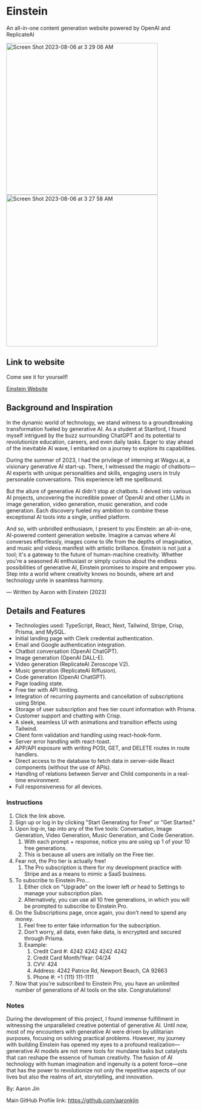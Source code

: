 # Einstein

An all-in-one content generation website powered by OpenAI and ReplicateAI

<img width="400" alt="Screen Shot 2023-08-06 at 3 29 06 AM" src="https://github.com/aaronkjin/einstein/assets/58490258/ed47523f-9139-400e-af38-e71d57733e0d">

<img width="400" alt="Screen Shot 2023-08-06 at 3 27 58 AM" src="https://github.com/aaronkjin/einstein/assets/58490258/be8f66bc-3287-49e2-ba14-0e71408c7a3a">

## Link to website

Come see it for yourself!

[Einstein Website](https://ai-einstein.vercel.app/)

## Background and Inspiration

In the dynamic world of technology, we stand witness to a groundbreaking transformation fueled by generative AI. As a student at Stanford, I found myself intrigued by the buzz surrounding ChatGPT and its potential to revolutionize education, careers, and even daily tasks. Eager to stay ahead of the inevitable AI wave, I embarked on a journey to explore its capabilities.

During the summer of 2023, I had the privilege of interning at Wagyu.ai, a visionary generative AI start-up. There, I witnessed the magic of chatbots—AI experts with unique personalities and skills, engaging users in truly personable conversations. This experience left me spellbound.

But the allure of generative AI didn't stop at chatbots. I delved into various AI projects, uncovering the incredible power of OpenAI and other LLMs in image generation, video generation, music generation, and code generation. Each discovery fueled my ambition to combine these exceptional AI tools into a single, unified platform.

And so, with unbridled enthusiasm, I present to you Einstein: an all-in-one, AI-powered content generation website. Imagine a canvas where AI converses effortlessly, images come to life from the depths of imagination, and music and videos manifest with artistic brilliance. Einstein is not just a tool; it's a gateway to the future of human-machine creativity. Whether you're a seasoned AI enthusiast or simply curious about the endless possibilities of generative AI, Einstein promises to inspire and empower you. Step into a world where creativity knows no bounds, where art and technology unite in seamless harmony.

&mdash; Written by Aaron with Einstein (2023)


## Details and Features

- Technologies used: TypeScript, React, Next, Tailwind, Stripe, Crisp, Prisma, and MySQL.
- Initial landing page with Clerk credential authentication.
- Email and Google authentication integration.
- Chatbot conversation (OpenAI ChatGPT).
- Image generation (OpenAI DALL-E).
- Video generation (ReplicateAI Zeroscope V2).
- Music generation (ReplicateAI Riffusion).
- Code generation (OpenAI ChatGPT).
- Page loading state.
- Free tier with API limiting.
- Integration of recurring payments and cancellation of subscriptions using Stripe.
- Storage of user subscription and free tier count information with Prisma.
- Customer support and chatting with Crisp.
- A sleek, seamless UI with animations and transition effects using Tailwind.
- Client form validation and handling using react-hook-form.
- Server error handling with react-toast.
- APP/API exposure with writing POSt, GET, and DELETE routes in route handlers.
- Direct access to the database to fetch data in server-side React components (without the use of APIs).
- Handling of relations between Server and Child components in a real-time environment.
- Full responsiveness for all devices.

### Instructions

1. Click the link above.
2. Sign up or log in by clicking "Start Generating for Free" or "Get Started."
3. Upon log-in, tap into any of the five tools: Conversation, Image Generation, Video Generation, Music Generation, and Code Generation.
    1. With each prompt + response, notice you are using up 1 of your 10 free generations.
    2. This is because all users are initially on the Free tier.
4. Fear not, the Pro tier is actually free!
    1. The Pro subscription is there for my development practice with Stripe and as a means to mimic a SaaS business.
5. To subscribe to Einstein Pro...
    1. Either click on "Upgrade" on the lower left _or_ head to Settings to manage your subscription plan.
    2. Alternatively, you can use all 10 free generations, in which you will be prompted to subscribe to Einstein Pro.
6. On the Subscriptions page, once again, you don't need to spend any money.
    1. Feel free to enter fake information for the subscription.
    2. Don't worry, all data, even fake data, is encrypted and secured through Prisma.
    3. Example:
       1. Credit Card #: 4242 4242 4242 4242
       2. Credit Card Month/Year: 04/24
       3. CVV: 424
       4. Address: 4242 Patrice Rd, Newport Beach, CA 92663
       5. Phone #: +1 (111) 111-1111
7. Now that you're subscribed to Einstein Pro, you have an unlimited number of generations of AI tools on the site. Congratulations!

### Notes

During the development of this project, I found immense fulfillment in witnessing the unparalleled creative potential of generative AI. Until now, most of my encounters with generative AI were driven by utilitarian purposes, focusing on solving practical problems. However, my journey with building Einstein has opened my eyes to a profound realization—generative AI models are not mere tools for mundane tasks but catalysts that can reshape the essence of human creativity. The fusion of AI technology with human imagination and ingenuity is a potent force—one that has the power to revolutionize not only the repetitive aspects of our lives but also the realms of art, storytelling, and innovation.  

By: Aaron Jin

Main GitHub Profile link: https://github.com/aaronkjin

